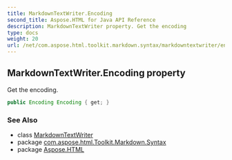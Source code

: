```yaml
---
title: MarkdownTextWriter.Encoding
second_title: Aspose.HTML for Java API Reference
description: MarkdownTextWriter property. Get the encoding
type: docs
weight: 20
url: /net/com.aspose.html.toolkit.markdown.syntax/markdowntextwriter/encoding/
---
```

## MarkdownTextWriter.Encoding property

Get the encoding.

```java
public Encoding Encoding { get; }
```

### See Also

* class [MarkdownTextWriter](../)
* package [com.aspose.html.Toolkit.Markdown.Syntax](../../markdowntextwriter/)
* package [Aspose.HTML](../../../)
